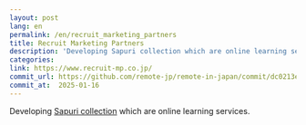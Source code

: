 ```yaml
---
layout: post
lang: en
permalink: /en/recruit_marketing_partners
title: Recruit Marketing Partners
description: 'Developing Sapuri collection which are online learning services.'
categories: 
link: https://www.recruit-mp.co.jp/
commit_url: https://github.com/remote-jp/remote-in-japan/commit/dc0213e5d3bf547e1dd7b4da3b612a689016ef3e
commit_at:  2025-01-16
---
```


<p>Developing <a href="https://www.recruit-mp.co.jp/service/sapuri.html">Sapuri collection</a> which are online learning services.</p>
